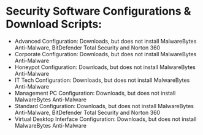 # Security Software Configurations & Download Scripts:

- Advanced Configuration: Downloads, but does not install MalwareBytes Anti-Malware, BitDefender Total Security and Norton 360
- Corporate Configuration: Downloads, but does not install MalwareBytes Anti-Malware
- Honeypot Configuration: Downloads, but does not install MalwareBytes Anti-Malware
- IT Tech Configuration: Downloads, but does not install MalwareBytes Anti-Malware
- Management PC Configuration: Downloads, but does not install MalwareBytes Anti-Malware
- Standard Configuration: Downloads, but does not install MalwareBytes Anti-Malware, BitDefender Total Security and Norton 360
- Virtual Desktop Interface Configuration: Downloads, but does not install MalwareBytes Anti-Malware

